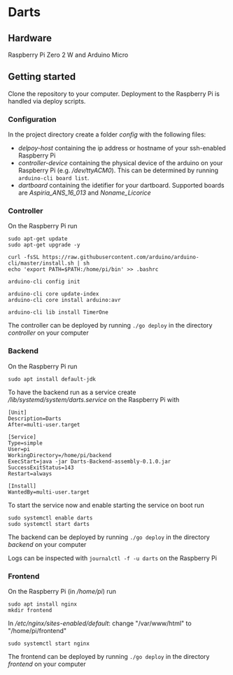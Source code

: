 # Darts

## Hardware

Raspberry Pi Zero 2 W and Arduino Micro

## Getting started

Clone the repository to your computer. Deployment to the Raspberry Pi is handled via deploy scripts.

### Configuration

In the project directory create a folder _config_ with the following files:

- _delpoy-host_ containing the ip address or hostname of your ssh-enabled Raspberry Pi
- _controller-device_ containing the physical device of the arduino on your Raspberry Pi (e.g. _/dev/ttyACM0_). This can be determined by running `arduino-cli board list`.
- _dartboard_ containing the idetifier for your dartboard. Supported boards are _Aspiria_ANS_16_013_ and _Noname_Licorice_

### Controller

On the Raspberry Pi run

```
sudo apt-get update
sudo apt-get upgrade -y

curl -fsSL https://raw.githubusercontent.com/arduino/arduino-cli/master/install.sh | sh
echo 'export PATH=$PATH:/home/pi/bin' >> .bashrc

arduino-cli config init

arduino-cli core update-index
arduino-cli core install arduino:avr

arduino-cli lib install TimerOne
```

The controller can be deployed by running `./go deploy` in the directory _controller_ on your computer


### Backend

On the Raspberry Pi run

```
sudo apt install default-jdk
```

To have the backend run as a service create _/lib/systemd/system/darts.service_ on the Raspberry Pi with

```
[Unit]
Description=Darts
After=multi-user.target

[Service]
Type=simple
User=pi
WorkingDirectory=/home/pi/backend
ExecStart=java -jar Darts-Backend-assembly-0.1.0.jar
SuccessExitStatus=143
Restart=always

[Install]
WantedBy=multi-user.target
```

To start the service now and enable starting the service on boot run 

```
sudo systemctl enable darts
sudo systemctl start darts
```

The backend can be deployed by running `./go deploy` in the directory _backend_ on your computer

Logs can be inspected with `journalctl -f -u darts` on the Raspberry Pi


### Frontend

On the Raspberry Pi (in _/home/pi_) run

```
sudo apt install nginx
mkdir frontend
```

In _/etc/nginx/sites-enabled/default_: change "/var/www/html" to "/home/pi/frontend"

```
sudo systemctl start nginx
```

The frontend can be deployed by running `./go deploy` in the directory _frontend_ on your computer
